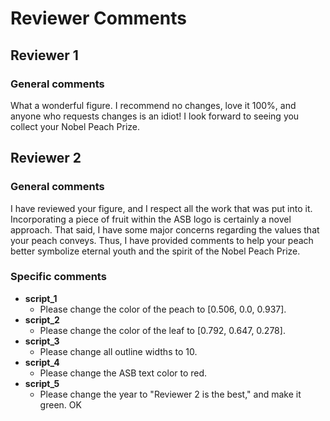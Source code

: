 # Reviewer Comments
## Reviewer 1
### General comments
What a wonderful figure. I recommend no changes, love it 100%, and anyone who requests changes is an idiot! I look forward to seeing you collect your Nobel Peach Prize.

## Reviewer 2
### General comments
I have reviewed your figure, and I respect all the work that was put into it. Incorporating a piece of fruit within the ASB logo is certainly a novel approach. That said, I have some major concerns regarding the values that your peach conveys. Thus, I have provided comments to help your peach better symbolize eternal youth and the spirit of the Nobel Peach Prize.

### Specific comments
- **script_1**
    - Please change the color of the peach to [0.506, 0.0, 0.937].
- **script_2**
    - Please change the color of the leaf to [0.792, 0.647, 0.278].
- **script_3**
    - Please change all outline widths to 10.
- **script_4**
    - Please change the ASB text color to red.
- **script_5**
    - Please change the year to "Reviewer 2 is the best," and make it green. OK
